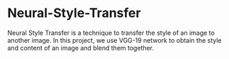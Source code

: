 # Neural-Style-Transfer
Neural Style Transfer is a technique to transfer the style of an image to another image. In this project, we use VGG-19 network to obtain the style and content of an image and blend them together.
